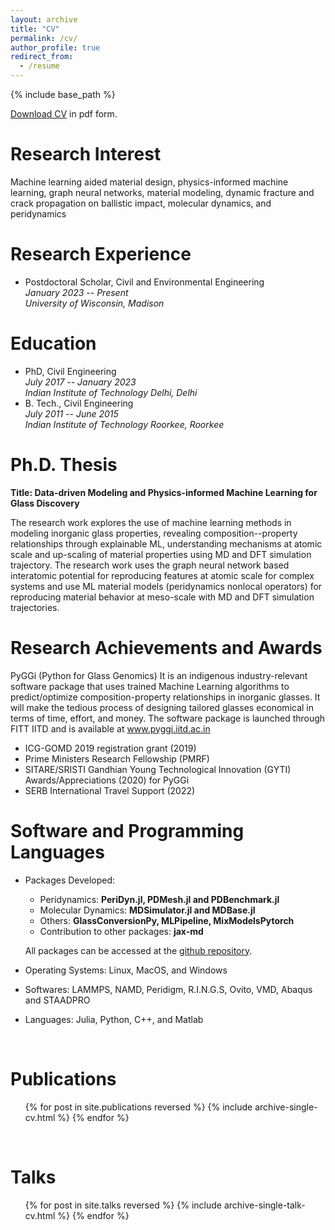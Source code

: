 ```yaml
---
layout: archive
title: "CV"
permalink: /cv/
author_profile: true
redirect_from:
  - /resume
---
```


{% include base_path %}

[Download CV]({{site.author.baseurl}}/files/ravinder_cv.pdf) in pdf form.

Research Interest
======
Machine learning aided material design, physics-informed machine learning, graph neural networks, material modeling, dynamic fracture and crack propagation on ballistic impact, molecular dynamics, and peridynamics

Research Experience
======
- Postdoctoral Scholar, Civil and Environmental Engineering <br> _January 2023 -- Present <br> University of Wisconsin, Madison_

Education
======
- PhD, Civil Engineering <br> _July 2017 -- January 2023 <br> Indian Institute of Technology Delhi, Delhi_
- B. Tech., Civil Engineering <br>_July 2011 -- June 2015 <br> Indian Institute of Technology Roorkee, Roorkee_

Ph.D. Thesis
======
__Title: Data-driven Modeling and Physics-informed Machine Learning for Glass Discovery__

The research work explores the use of machine learning methods in modeling inorganic glass properties, revealing composition--property relationships through explainable ML, understanding mechanisms at atomic scale and up-scaling of material properties using MD and DFT simulation trajectory. The research work uses the graph neural network based interatomic potential for reproducing features at atomic scale for complex systems and use ML material models (peridynamics nonlocal operators) for reproducing material behavior at meso-scale with MD and DFT simulation trajectories.


Research Achievements and Awards
======

PyGGi (Python for Glass Genomics)
It is an indigenous industry-relevant software package that uses trained Machine Learning
algorithms to predict/optimize composition-property relationships in inorganic glasses. It will
make the tedious process of designing tailored glasses economical in terms of time, effort, and
money.
The software package is launched through FITT IITD and is available at www.pyggi.iitd.ac.in

- ICG-GOMD 2019 registration grant (2019)
- Prime Ministers Research Fellowship (PMRF)
- SITARE/SRISTI Gandhian Young Technological Innovation (GYTI) Awards/Appreciations (2020) for PyGGi
- SERB International Travel Support (2022)


Software and Programming Languages
======

- Packages Developed:
  - Peridynamics: __PeriDyn.jl, PDMesh.jl and PDBenchmark.jl__
  - Molecular Dynamics: __MDSimulator.jl and MDBase.jl__
  - Others: __GlassConversionPy, MLPipeline, MixModelsPytorch__
  - Contribution to other packages: __jax-md__

  All packages can be accessed at the [github repository](https://github.com/{{site.author.github}}).
- Operating Systems: Linux, MacOS, and Windows
- Softwares: LAMMPS, NAMD, Peridigm, R.I.N.G.S, Ovito, VMD, Abaqus and STAADPRO
- Languages: Julia, Python, C++, and Matlab


<br>

Publications
======
  <ol>{% for post in site.publications reversed %}
    {% include archive-single-cv.html %}
  {% endfor %}</ol>

<br>

Talks
======
  <ol>{% for post in site.talks reversed %}
    {% include archive-single-talk-cv.html %}
  {% endfor %}</ol>


